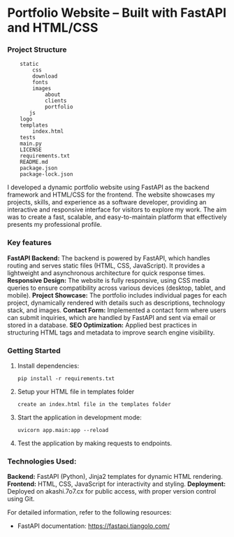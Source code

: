 # Portfolio Website – Built with FastAPI and HTML/CSS

### Project Structure
```
    static
        css
        download
        fonts
        images
            about
            clients
            portfolio
       js
    logo
    templates
        index.html
    tests
    main.py
    LICENSE
    requirements.txt
    README.md
    package.json
    package-lock.json

```

I developed a dynamic portfolio website using FastAPI as the backend framework and HTML/CSS for the frontend. The website showcases my projects, skills, and experience as a software developer, providing an interactive and responsive interface for visitors to explore my work. The aim was to create a fast, scalable, and easy-to-maintain platform that effectively presents my professional profile.

### Key features

**FastAPI Backend:** The backend is powered by FastAPI, which handles routing and serves static files (HTML, CSS, JavaScript). It provides a lightweight and asynchronous architecture for quick response times.
**Responsive Design:** The website is fully responsive, using CSS media queries to ensure compatibility across various devices (desktop, tablet, and mobile).
**Project Showcase:** The portfolio includes individual pages for each project, dynamically rendered with details such as descriptions, technology stack, and images.
**Contact Form:** Implemented a contact form where users can submit inquiries, which are handled by FastAPI and sent via email or stored in a database.
**SEO Optimization:** Applied best practices in structuring HTML tags and metadata to improve search engine visibility.


### Getting Started

1. Install dependencies:
   ```
   pip install -r requirements.txt
   ```
2. Setup your HTML file in templates folder
   ```
   create an index.html file in the templates folder
   ```

3. Start the application in development mode:
   ```
   uvicorn app.main:app --reload
   ```

4. Test the application by making requests to endpoints.


### Technologies Used:

**Backend:** FastAPI (Python), Jinja2 templates for dynamic HTML rendering.
**Frontend:** HTML, CSS, JavaScript for interactivity and styling.
**Deployment:** Deployed on akashi.7o7.cx for public access, with proper version control using Git.


For detailed information, refer to the following resources:

- FastAPI documentation: https://fastapi.tiangolo.com/